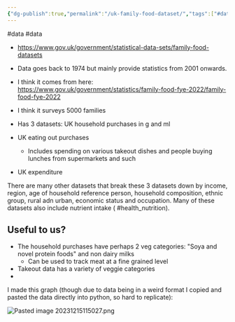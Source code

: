```yaml
---
{"dg-publish":true,"permalink":"/uk-family-food-dataset/","tags":["#data","#health_nutrition"],"created":"2025-10-23T17:42:43.995+01:00","updated":"2025-10-23T18:06:08.686+01:00"}
---
```


#data #data

- https://www.gov.uk/government/statistical-data-sets/family-food-datasets

- Data goes back to 1974 but mainly provide statistics from 2001 onwards.
- I think it comes from here: https://www.gov.uk/government/statistics/family-food-fye-2022/family-food-fye-2022
- I think it surveys 5000 families
- Has 3 datasets: UK household purchases in g and ml
- UK eating out purchases
	- Includes spending on various takeout dishes and people buying lunches from supermarkets and such
- UK expenditure

There are many other datasets that break these 3 datasets down by income, region, age of household reference person, household composition, ethnic group, rural adn urban, economic status and occupation. Many of these datasets also include nutrient intake ( #health_nutrition).

## Useful to us?
- The household purchases have perhaps 2 veg categories: "Soya and novel protein foods" and non dairy milks
	- Can be used to track meat at a fine grained level
- Takeout data has a variety of veggie categories
- 

I made this graph (though due to data being in a weird format I copied and pasted the data directly into python, so hard to replicate): 

![Pasted image 20231215115027.png](/img/user/Pasted%20image%2020231215115027.png)